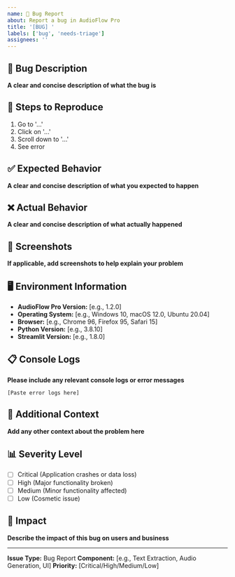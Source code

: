 ```yaml
---
name: 🐛 Bug Report
about: Report a bug in AudioFlow Pro
title: '[BUG] '
labels: ['bug', 'needs-triage']
assignees: ''
---
```


## 🐛 Bug Description
**A clear and concise description of what the bug is**

## 🔄 Steps to Reproduce
1. Go to '...'
2. Click on '...'
3. Scroll down to '...'
4. See error

## ✅ Expected Behavior
**A clear and concise description of what you expected to happen**

## ❌ Actual Behavior
**A clear and concise description of what actually happened**

## 📸 Screenshots
**If applicable, add screenshots to help explain your problem**

## 🖥️ Environment Information
- **AudioFlow Pro Version:** [e.g., 1.2.0]
- **Operating System:** [e.g., Windows 10, macOS 12.0, Ubuntu 20.04]
- **Browser:** [e.g., Chrome 96, Firefox 95, Safari 15]
- **Python Version:** [e.g., 3.8.10]
- **Streamlit Version:** [e.g., 1.8.0]

## 📋 Console Logs
**Please include any relevant console logs or error messages**

```
[Paste error logs here]
```

## 🔧 Additional Context
**Add any other context about the problem here**

## 📊 Severity Level
- [ ] Critical (Application crashes or data loss)
- [ ] High (Major functionality broken)
- [ ] Medium (Minor functionality affected)
- [ ] Low (Cosmetic issue)

## 🎯 Impact
**Describe the impact of this bug on users and business**

---

**Issue Type:** Bug Report
**Component:** [e.g., Text Extraction, Audio Generation, UI]
**Priority:** [Critical/High/Medium/Low] 